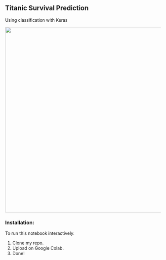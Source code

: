 ## Titanic Survival Prediction
Using classification with Keras
<p align="center">
<img src="https://static01.nyt.com/images/2018/10/24/travel/24xp-titanic-tear/24xp-titanic-tear-superJumbo.jpg?quality=75&auto=webp" width="600">
</p>

### Installation:

To run this notebook interactively:
1. Clone my repo.
2. Upload on Google Colab.
3. Done!
